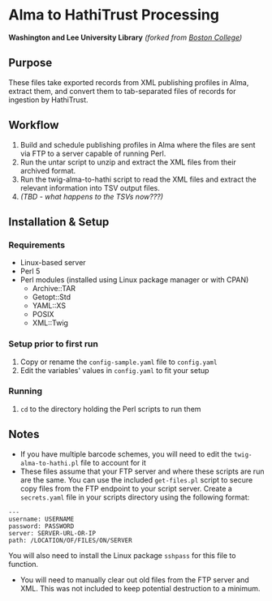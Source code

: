 # Alma to HathiTrust Processing
**Washington and Lee University Library**
_(forked from [Boston College](https://developers.exlibrisgroup.com/blog/publishing-records-from-alma-to-hathi-trust-1/))_

## Purpose
These files take exported records from XML publishing profiles in Alma, extract them, and convert them to tab-separated files of records for ingestion by HathiTrust.

## Workflow
1. Build and schedule publishing profiles in Alma where the files are sent via FTP to a server capable of running Perl.
1. Run the untar script to unzip and extract the XML files from their archived format.
1. Run the twig-alma-to-hathi script to read the XML files and extract the relevant information into TSV output files.
1. _(TBD - what happens to the TSVs now???)_

## Installation & Setup

### Requirements
- Linux-based server
- Perl 5
- Perl modules (installed using Linux package manager or with CPAN)
	- Archive::TAR
	- Getopt::Std
	- YAML::XS
	- POSIX
	- XML::Twig

### Setup prior to first run
1. Copy or rename the `config-sample.yaml` file to `config.yaml`
1. Edit the variables' values in `config.yaml` to fit your setup

### Running
1. `cd` to the directory holding the Perl scripts to run them

## Notes
- If you have multiple barcode schemes, you will need to edit the `twig-alma-to-hathi.pl` file to account for it
- These files assume that your FTP server and where these scripts are run are the same.  You can use the included `get-files.pl` script to secure copy files from the FTP endpoint to your script server.  Create a `secrets.yaml` file in your scripts directory using the following format:
```
---
username: USERNAME
password: PASSWORD
server: SERVER-URL-OR-IP
path: /LOCATION/OF/FILES/ON/SERVER
```

You will also need to install the Linux package `sshpass` for this file to function.
- You will need to manually clear out old files from the FTP server and XML.  This was not included to keep potential destruction to a minimum.